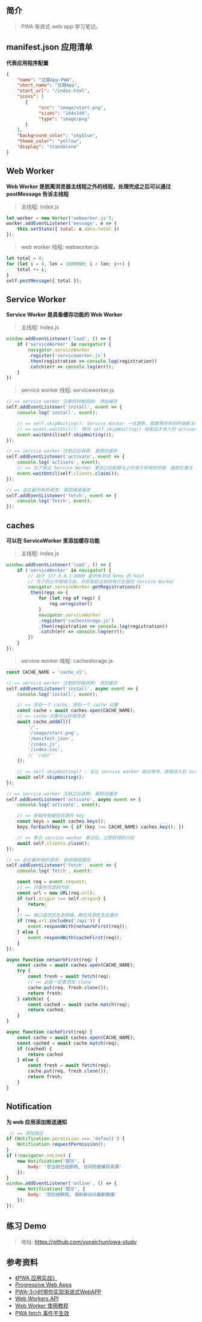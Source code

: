 ## 简介

> PWA 渐进式 web app 学习笔记。

## manifest.json 应用清单

**代表应用程序配置**

```json
{
    "name": "豆瓣App-PWA",
    "short_name": "豆瓣App",
    "start_url": "/index.html",
    "icons": [
       {
            "src": "image/start.png",
            "sizes": "144x144",
            "type": "image/png"
       }
    ],
    "background_color": "skyblue",
    "theme_color": "yellow",
    "display": "standalone"
}
```

## Web Worker

**Web Worker 是脱离浏览器主线程之外的线程，处理完成之后可以通过 postMessage 告诉主线程**

> 主线程: index.js

```javascript
let worker = new Worker('webworker.js');
worker.addEventListener('message', e => {
    this.setState({ total: e.data.total })
});
```

> web worker 线程: webworker.js

```javascript
let total = 0;
for (let i = 0, len = 1000000; i < len; i++) {
    total += i;
}
self.postMessage({ total });
```

## Service Worker

**Service Worker 是具备缓存功能的 Web Worker**

> 主线程: index.js

```javascript
window.addEventListener('load', () => {
    if ('serviceWorker' in navigator) {
        navigator.serviceWorker
        .register('serviceworker.js')
        .then(registration => console.log(registration))
        .catch(err => console.log(err));
    }
})
```

> service worker 线程: serviceworker.js

```javascript
// == service worker 注册的时候调用: 添加缓存
self.addEventListener('install', event => {
    console.log('install', event);

    // == self.skipWaiting(): Service Worker 一旦更新，需要等所有的终端都关闭之后，再重新打开页面才能激活新的 Service Worker，这个过程太复杂了
    // == event.waitUtil(): 等待 self.skipWaiting() 结束后才进入到 activate 状态
    event.waitUntil(self.skipWaiting());
});

// == service worker 注册之后调用: 删除旧缓存
self.addEventListener('activate', event => {
    console.log('activate', event);
    // == 为了保证 Service Worker 激活之后能够马上作用于所有的终端，通常在激活 Service Worker 后，通过在其中调用 self.clients.claim() 方法控制未受控制的客户端
    event.waitUntil(self.clients.claim());
});

// == 会拦截所有的请求: 取网络或缓存
self.addEventListener('fetch', event => {
    console.log('fetch', event);
});
```

## caches

**可以在 ServiceWorker 里添加缓存功能**

> 主线程: index.js

```javascript
window.addEventListener('load', () => {
    if ('serviceWorker' in navigator) {
        // 由于 127.0.0.1:8000 是所有测试 Demo 的 host
        // 为了防止作用域污染，将安装前注销所有已生效的 Service Worker
        navigator.serviceWorker.getRegistrations()
        .then(regs => {
            for (let reg of regs) {
                reg.unregister()
            }
            navigator.serviceWorker
            .register('cachestorage.js')
            .then(registration => console.log(registration))
            .catch(err => console.log(err));
        })
    }
});
```

> service worker 线程: cachestorage.js

```javascript
const CACHE_NAME = 'cache_v1';

// == service worker 注册的时候调用: 添加缓存
self.addEventListener('install', async event => {
    console.log('install', event);

    // == 开启一个 cache, 得到一个 cache 对象
    const cache = await caches.open(CACHE_NAME);
    // == cache 对象可以存储资源
    await cache.addAll([
        '/',
        '/image/start.png',
        '/manifest.json',
        '/index.js',
        '/index.css',
        // '/api'
    ]);

    // == self.skipWaiting() : 会让 service worker 跳过等待，直接进入到 activate 状态
    await self.skipWaiting();
});

// == service worker 注册之后调用: 删除旧缓存
self.addEventListener('activate', async event => {
    console.log('activate', event);

    // == 获取所有缓存资源的 key
    const keys = await caches.keys();
    keys.forEach(key => { if (key !== CACHE_NAME) caches.key(); })

    // == 表示 service worker 激活后，立即获得执行权
    await self.clients.claim();
});

// == 会拦截所有的请求: 取网络或缓存
self.addEventListener('fetch', event => {
    console.log('fetch', event);

    const req = event.request;
    // == 只缓存同源的内容
    const url = new URL(req.url);
    if (url.origin !== self.origin) {
        return;
    }
    // == 接口请求优先走网络，静态资源优先走缓存
    if (req.url.includes('/api')) {
        event.respondWith(networkFirst(req));
    } else {
        event.respondWith(cacheFirst(req));
    }
});

async function networkFirst(req) {
    const cache = await caches.open(CACHE_NAME);
    try {
        const fresh = await fetch(req);
        // == 此处一定要添加 clone
        cache.put(req, fresh.clone());
        return fresh;
    } catch(e) {
        const cached = await cache.match(req);
        return cached;
    }
}

async function cacheFirst(req) {
    const cache = await caches.open(CACHE_NAME);
    const cached = await cache.match(req);
    if (cached) {
        return cached
    } else {
        const fresh = await fetch(req);
        cache.put(req, fresh.clone());
        return fresh;
    }
}
```

## Notification

**为 web 应用添加推送通知**

```javascript
 // == 添加推送
if (Notification.permission === 'default') {
    Notification.requestPermission();
}
if (!navigator.onLine) {
    new Notification('提示', { 
        body: '您当前已经断网, 访问的是缓存资源'
    });
}
window.addEventListener('online', () => {
    new Notification('提示', {
        body: '您已经联网, 请刷新访问最新数据'
    });
});
```

## 练习 Demo

> 地址: https://github.com/yunaichun/pwa-study

## 参考资料

- [《PWA 应用实战》](https://lavas-project.github.io/pwa-book/)
- [Progressive Web Apps](https://developers.google.com/web/fundamentals/codelabs/your-first-pwapp)
- [PWA-3小时带你实现渐进式WebAPP](https://www.bilibili.com/video/BV1wt411E7QD?from=search&seid=4359254532906031342)
- [Web Workers API](https://developer.mozilla.org/zh-CN/docs/Web/API/Web_Workers_API/Using_web_workers)
- [Web Worker 使用教程](http://www.ruanyifeng.com/blog/2018/07/web-worker.html)
- [PWA fetch 事件不生效](https://juejin.cn/post/6844903617460174855)
